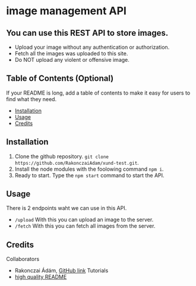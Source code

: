 # image management API

## You can use this REST API to store images.
- Upload your image without any authentication or authorization.
- Fetch all the images was uploaded to this site.
- Do NOT upload any violent or offensive image.

## Table of Contents (Optional)
If your README is long, add a table of contents to make it easy for users to find what they need.
- [Installation](#installation)
- [Usage](#usage)
- [Credits](#credits)

## Installation
1. Clone the github repository. ``` git clone https://github.com/RakonczaiAdam/xund-test.git ```.
2. Install the node modules with the foolowing command ``` npm i ```.
3. Ready to start. Type the ``` npm start ``` command to start the API.

## Usage
There is 2 endpoints waht we can use in this API.
- ``` /upload ``` With this you can upload an image to the server.
- ``` /fetch ``` With this you can fetch all images from the server.

## Credits
Collaborators
- Rakonczai Ádám, [GitHub link](https://github.com/RakonczaiAdam)
Tutorials
- [high quality README](https://coding-boot-camp.github.io/full-stack/github/professional-readme-guide)